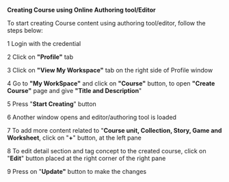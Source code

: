 **Creating Course using Online Authoring tool/Editor**

To start creating Course content using authoring tool/editor, follow the steps below: 

1 Login with the credential

2 Click on **"Profile"** tab

3 Click on **"View My Workspace"** tab on the right side of Profile window

4 Go to **"My WorkSpace"** and click on **"Course"** button, to open **"Create Course"** page and give **"Title and Description**"

5 Press "**Start Creating**" button

6 Another window opens and editor/authoring tool is loaded

7 To add more content related to "**Course unit, Collection, Story, Game and Worksheet**, click on "**+**" button, at the left pane

8 To edit detail section and tag concept to the created course, click on "**Edit**" button placed at the right corner of the right pane

9 Press on "**Update"** button to make the changes
